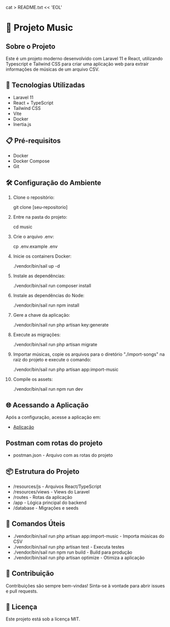 cat > README.txt << 'EOL'

# 🎵 Projeto Music

## Sobre o Projeto

Este é um projeto moderno desenvolvido com Laravel 11 e React, utilizando Typescript e Tailwind CSS para criar uma aplicação web para extrair informações de músicas de um arquivo CSV.

## 🚀 Tecnologias Utilizadas

-   Laravel 11
-   React + TypeScript
-   Tailwind CSS
-   Vite
-   Docker
-   Inertia.js

## 📋 Pré-requisitos

-   Docker
-   Docker Compose
-   Git

## 🛠️ Configuração do Ambiente

1. Clone o repositório:

    git clone [seu-repositorio]

2. Entre na pasta do projeto:

    cd music

3. Crie o arquivo .env:

    cp .env.example .env

4. Inicie os containers Docker:

    ./vendor/bin/sail up -d

5. Instale as dependências:

    ./vendor/bin/sail run composer install

6. Instale as dependências do Node:

    ./vendor/bin/sail run npm install

7. Gere a chave da aplicação:

    ./vendor/bin/sail run php artisan key:generate

8. Execute as migrações:

    ./vendor/bin/sail run php artisan migrate

9. Importar músicas, copie os arquivos para o diretório "./import-songs" na raiz do projeto e execute o comando:

    ./vendor/bin/sail run php artisan app:import-music

10. Compile os assets:

    ./vendor/bin/sail run npm run dev

## 🌐 Acessando a Aplicação

Após a configuração, acesse a aplicação em:

-   [Aplicação](http://localhost)

## Postman com rotas do projeto

-   postman.json - Arquivo com as rotas do projeto

## 📦 Estrutura do Projeto

-   /resources/js - Arquivos React/TypeScript
-   /resources/views - Views do Laravel
-   /routes - Rotas da aplicação
-   /app - Lógica principal do backend
-   /database - Migrações e seeds

## 🔧 Comandos Úteis

-   ./vendor/bin/sail run php artisan app:import-music - Importa músicas do CSV
-   ./vendor/bin/sail run php artisan test - Executa testes
-   ./vendor/bin/sail run npm run build - Build para produção
-   ./vendor/bin/sail run php artisan optimize - Otimiza a aplicação

## 🤝 Contribuição

Contribuições são sempre bem-vindas! Sinta-se à vontade para abrir issues e pull requests.

## 📄 Licença

Este projeto está sob a licença MIT.
